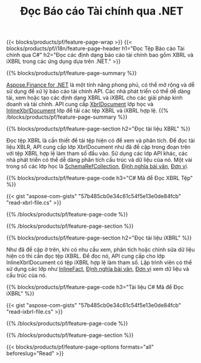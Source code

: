 ﻿---
title: Đọc Báo cáo Tài chính qua .NET
url: /vi/net/read/
description:  C# mã để đọc các báo cáo tài chính trong tệp XBRL và iXBRL qua thư viện .NET.
---
{{< blocks/products/pf/feature-page-wrap >}}
{{< blocks/products/pf/i18n/feature-page-header h1="Đọc Tệp Báo cáo Tài chính qua C#" h2="Đọc các định dạng báo cáo tài chính bao gồm XBRL và iXBRL trong các ứng dụng dựa trên .NET." >}}

{{% blocks/products/pf/feature-page-summary %}}

[Aspose.Finance for .NET](https://products.aspose.com/finance/net/) là một tính năng phong phú, có thể mở rộng và dễ sử dụng để xử lý báo cáo tài chính API. Các nhà phát triển có thể dễ dàng tải, xem hoặc tạo các định dạng XBRL và iXBRL cho các giải pháp kinh doanh và tài chính. API cung cấp [XbrlDocument](https://apireference.aspose.com/finance/net/aspose.finance.xbrl/xbrldocument) lớp học và  [InlineXbrlDocument](https://apireference.aspose.com/finance/net/aspose.finance.xbrl.inline/inlinexbrldocument) lớp để tải các tệp XBRL và iXBRL hợp lệ.
{{% /blocks/products/pf/feature-page-summary %}}

{{% blocks/products/pf/feature-page-section h2="Đọc tài liệu XBRL" %}}

Đọc tệp XBRL là cần thiết để tải tệp hiện có để xem và phân tích. Để đọc tài liệu XBLR, API cung cấp lớp XbrlDocument như đã đề cập trong đoạn trên với tệp XBRL hợp lệ làm tham số đầu vào. Sử dụng các lớp API khác, các nhà phát triển có thể dễ dàng phân tích cấu trúc và dữ liệu của nó. Một vài trong số các lớp học là [SchemaRefCollection](https://apireference.aspose.com/finance/net/aspose.finance.xbrl/schemarefcollection), [Định nghĩa bài văn](https://apireference.aspose.com/finance/net/aspose.finance.xbrl/context), [Đơn vị](https://apireference.aspose.com/finance/net/aspose.finance.xbrl/unit).

{{% blocks/products/pf/feature-page-code h3="C# Mã để Đọc XBRL Tệp" %}}

{{< gist "aspose-com-gists" "57b485cb0e34c61c54f5e13e0de84fcb" "read-xbrl-file.cs" >}} 

{{% /blocks/products/pf/feature-page-code %}}

{{% /blocks/products/pf/feature-page-section %}}

{{% blocks/products/pf/feature-page-section h2="Đọc tài liệu iXBRL" %}}

Như đã đề cập ở trên, khi có nhu cầu xem, phân tích hoặc chỉnh sửa dữ liệu hiện có thì cần đọc tệp iXBRL. Để đọc nó, API cung cấp cho lớp InlineXbrlDocument có tệp iXBRL hợp lệ làm tham số. Lập trình viên có thể sử dụng các lớp như [InlineFact](https://apireference.aspose.com/finance/net/aspose.finance.xbrl.inline/inlinefact), [Định nghĩa bài văn](https://apireference.aspose.com/finance/net/aspose.finance.xbrl/context), [Đơn vị](https://apireference.aspose.com/finance/net/aspose.finance.xbrl/unit) xem dữ liệu và cấu trúc của nó. 

{{% blocks/products/pf/feature-page-code h3="Tài liệu C# Mã để Đọc iXBRL" %}}

{{< gist "aspose-com-gists" "57b485cb0e34c61c54f5e13e0de84fcb" "read-ixbrl-file.cs" >}}

{{% /blocks/products/pf/feature-page-code %}}

{{% /blocks/products/pf/feature-page-section %}}

{{< blocks/products/pf/feature-page-options formats="all" beforeslug="Read" >}}